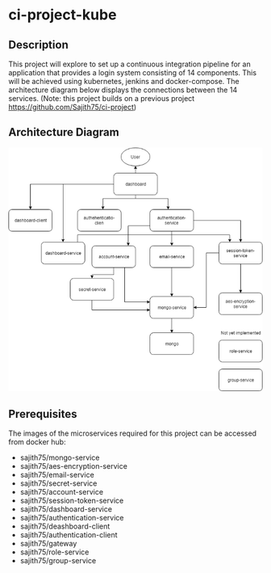 # ci-project-kube
## Description
This project will explore to set up a continuous integration pipeline for an application that provides a login system consisting of 
14 components. This will be achieved using kubernetes, jenkins and docker-compose. The architecture diagram below displays the 
connections between the 14 services. (Note: this project builds on a previous project https://github.com/Sajith75/ci-project)

## Architecture Diagram
![architecture diagram](ci-project-diagram.png)

## Prerequisites
The images of the microservices required for this project can be accessed from docker hub:
* sajith75/mongo-service
* sajith75/aes-encryption-service
* sajith75/email-service
* sajith75/secret-service
* sajith75/account-service
* sajith75/session-token-service
* sajith75/dashboard-service
* sajith75/authentication-service
* sajith75/deashboard-client
* sajith75/authentication-client
* sajith75/gateway
* sajith75/role-service
* sajith75/group-service

